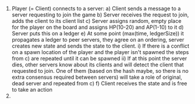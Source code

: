 1. Player (= Client) connects to a server:
    a) Client sends a message to a server requesting to join the game
    b) Server receives the request to join, adds the client to its client list
    c) Server assigns random, empty place for the player on the board and assigns HP(10-20) and AP(1-10) to it
    d) Server puts this on a ledger
    e) At some point (max(time, ledgerSize)) it propagates a ledger to peer servers, they agree on an ordering, server creates new state and sends the state to the client.
        i) If there is a conflict on a spawn location of the player and the player isn't spawned the steps from c) are repeated until it can be spawned
        ii) If at this point the server dies, other servers know about its clients and will detect the client that requested to join. One of them (based on the hash maybe, so there is no extra consensus required between servers) will take a role of original, dead server and repeated from c)
    f) Client receives the state and is free to take an action
2. 